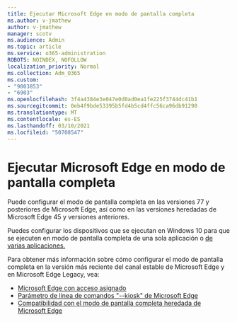 ```yaml
---
title: Ejecutar Microsoft Edge en modo de pantalla completa
ms.author: v-jmathew
author: v-jmathew
manager: scotv
ms.audience: Admin
ms.topic: article
ms.service: o365-administration
ROBOTS: NOINDEX, NOFOLLOW
localization_priority: Normal
ms.collection: Adm_O365
ms.custom:
- "9003853"
- "6903"
ms.openlocfilehash: 3f4a4384e3e047e0d0ad0ea1fe225f3744dc41b1
ms.sourcegitcommit: 0eb4f9bde53395b5fd4b5cd4ffc56ca96db91298
ms.translationtype: MT
ms.contentlocale: es-ES
ms.lasthandoff: 03/10/2021
ms.locfileid: "50708547"
---
```

# <a name="run-microsoft-edge-in-kiosk-mode"></a>Ejecutar Microsoft Edge en modo de pantalla completa

Puede configurar el modo de pantalla completa en las versiones 77 y posteriores de Microsoft Edge, así como en las versiones heredadas de Microsoft Edge 45 y versiones anteriores.

Puedes configurar los dispositivos que se ejecutan en Windows 10 para que se ejecuten en modo de pantalla completa de una sola aplicación o [de varias aplicaciones.](https://go.microsoft.com/fwlink/?linkid=2133659)

Para obtener más información sobre cómo configurar el modo de pantalla completa en la versión más reciente del canal estable de Microsoft Edge y en Microsoft Edge Legacy, vea:

- [Microsoft Edge con acceso asignado](https://docs.microsoft.com/deployedge/microsoft-edge-configure-kiosk-mode#microsoft-edge-with-assigned-access)
- [Parámetro de línea de comandos "--kiosk" de Microsoft Edge](https://answers.microsoft.com/microsoftedge/forum/msedge_open-msedge_win10/access-microsoft-edge-using-command-line/03a4add6-9ca4-4fbb-a183-aaa763a0ab76)
- [Compatibilidad con el modo de pantalla completa heredada de Microsoft Edge](https://blogs.windows.com/msedgedev/2021/02/05/what-you-need-to-know-about-kiosk-mode-when-support-for-microsoft-edge-legacy-ends/)

